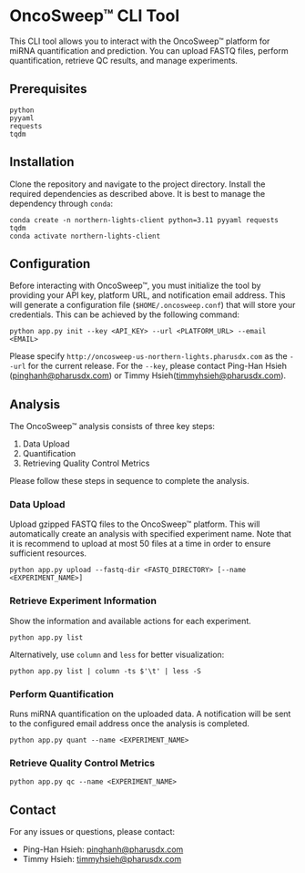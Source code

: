 # OncoSweep™ CLI Tool
This CLI tool allows you to interact with the OncoSweep™ platform for miRNA quantification and prediction. You can upload FASTQ files, perform quantification, retrieve QC results, and manage experiments.

## Prerequisites
```
python
pyyaml
requests
tqdm
```


## Installation
Clone the repository and navigate to the project directory.
Install the required dependencies as described above. It is best to manage the dependency through `conda`:
```
conda create -n northern-lights-client python=3.11 pyyaml requests tqdm
conda activate northern-lights-client
```

## Configuration
Before interacting with OncoSweep™, you must initialize the tool by providing your API key, platform URL, and notification email address. This will generate a configuration file (`$HOME/.oncosweep.conf`) that will store your credentials. This can be achieved by the following command:
```
python app.py init --key <API_KEY> --url <PLATFORM_URL> --email <EMAIL>
```
Please specify `http://oncosweep-us-northern-lights.pharusdx.com` as the `--url` for the current release. For the `--key`, please contact Ping-Han Hsieh (pinghanh@pharusdx.com) or Timmy Hsieh(timmyhsieh@pharusdx.com).


## Analysis
The OncoSweep™ analysis consists of three key steps:
1. Data Upload
2. Quantification
3. Retrieving Quality Control Metrics

Please follow these steps in sequence to complete the analysis.

### Data Upload
Upload gzipped FASTQ files to the OncoSweep™ platform. This will automatically create an analysis with specified experiment name. Note that it is recommend to upload at most 50 files at a time in order to ensure sufficient resources.
```
python app.py upload --fastq-dir <FASTQ_DIRECTORY> [--name <EXPERIMENT_NAME>]
```

### Retrieve Experiment Information
Show the information and available actions for each experiment.
```
python app.py list
```
Alternatively, use `column` and `less` for better visualization:
```
python app.py list | column -ts $'\t' | less -S
```

### Perform Quantification
Runs miRNA quantification on the uploaded data. A notification will be sent to the configured email address once the analysis is completed.
```
python app.py quant --name <EXPERIMENT_NAME>
```

### Retrieve Quality Control Metrics
```
python app.py qc --name <EXPERIMENT_NAME>
```

## Contact
For any issues or questions, please contact:
* Ping-Han Hsieh: pinghanh@pharusdx.com
* Timmy Hsieh: timmyhsieh@pharusdx.com
